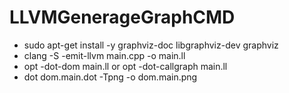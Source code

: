 # LLVMGenerageGraphCMD

- sudo apt-get install -y graphviz-doc libgraphviz-dev graphviz
- clang -S -emit-llvm main.cpp -o main.ll
- opt -dot-dom main.ll or opt -dot-callgraph main.ll
- dot dom.main.dot -Tpng -o dom.main.png
